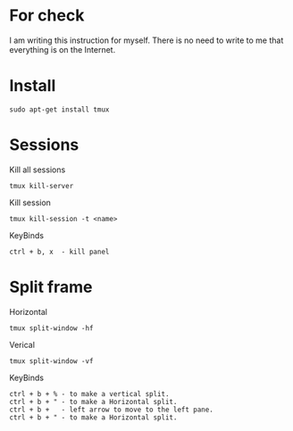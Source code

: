 # For checkI am writing this instruction for myself. There is no need to write to me that everything is on the Internet.# Install ```sudo apt-get install tmux```# SessionsKill all sessions```tmux kill-server```Kill session```tmux kill-session -t <name>```KeyBinds```ctrl + b, x  - kill panel```# Split frameHorizontal```tmux split-window -hf```Verical```tmux split-window -vf```KeyBinds```ctrl + b + % - to make a vertical split.ctrl + b + " - to make a Horizontal split.ctrl + b +   - left arrow to move to the left pane.ctrl + b + " - to make a Horizontal split.```